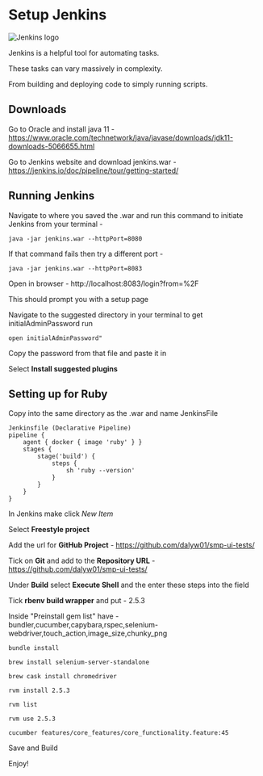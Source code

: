 # Setup Jenkins

![Jenkins logo](https://wiki.jenkins.io/download/attachments/2916393/logo.png?version=1&modificationDate=1302753947000&api=v2)

Jenkins is a helpful tool for automating tasks.

These tasks can vary massively in complexity. 

From building and deploying code to simply running scripts.

## Downloads

Go to Oracle and install java 11 - https://www.oracle.com/technetwork/java/javase/downloads/jdk11-downloads-5066655.html

Go to Jenkins website and download jenkins.war - https://jenkins.io/doc/pipeline/tour/getting-started/

## Running Jenkins

Navigate to where you saved the .war and run this command to initiate Jenkins from your terminal -

```
java -jar jenkins.war --httpPort=8080
```

If that command fails then try a different port -

```
java -jar jenkins.war --httpPort=8083
```

Open in browser - http://localhost:8083/login?from=%2F

This should prompt you with a setup page

Navigate to the suggested directory in your terminal to get initialAdminPassword run

```
open initialAdminPassword"
```

Copy the password from that file and paste it in

Select **Install suggested plugins**

## Setting up for Ruby

Copy into the same directory as the .war and name JenkinsFile

```
Jenkinsfile (Declarative Pipeline)
pipeline {
    agent { docker { image 'ruby' } }
    stages {
        stage('build') {
            steps {
                sh 'ruby --version'
            }
        }
    }
}
```

In Jenkins make click *New Item*

Select **Freestyle project**

Add the url for **GitHub Project** - https://github.com/dalyw01/smp-ui-tests/

Tick on **Git** and add to the **Repository URL** - https://github.com/dalyw01/smp-ui-tests/

Under **Build** select **Execute Shell** and the enter these steps into the field

Tick **rbenv build wrapper** and put - 2.5.3

Inside "Preinstall gem list" have - bundler,cucumber,capybara,rspec,selenium-webdriver,touch_action,image_size,chunky_png

```
bundle install

brew install selenium-server-standalone

brew cask install chromedriver

rvm install 2.5.3

rvm list

rvm use 2.5.3

cucumber features/core_features/core_functionality.feature:45
```

Save and Build

Enjoy!
